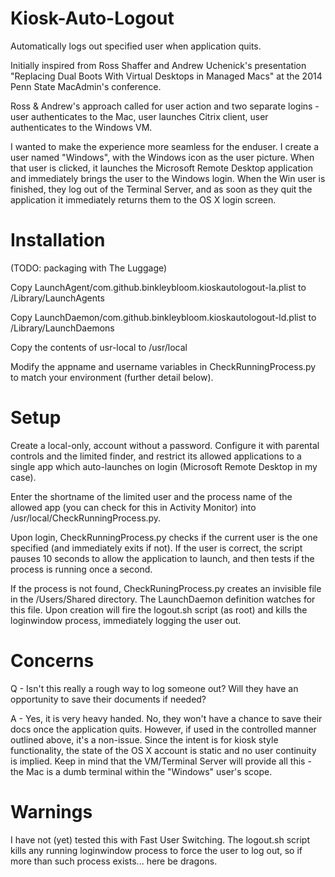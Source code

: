 Kiosk-Auto-Logout
=================

Automatically logs out specified user when application quits.

Initially inspired from Ross Shaffer and Andrew Uchenick's presentation "Replacing Dual Boots With Virtual Desktops in Managed Macs" at the 2014 Penn State MacAdmin's conference. 

Ross & Andrew's approach called for user action and two separate logins - user authenticates to the Mac, user launches Citrix client, user authenticates to the Windows VM. 

I wanted to make the experience more seamless for the enduser. I create a user named "Windows", with the Windows icon as the user picture. When that user is clicked, it launches the Microsoft Remote Desktop application and immediately brings the user to the Windows login. When the Win user is finished, they log out of the Terminal Server, and as soon as they quit the application it immediately returns them to the OS X login screen.

Installation
============

(TODO: packaging with The Luggage)

Copy LaunchAgent/com.github.binkleybloom.kioskautologout-la.plist to /Library/LaunchAgents

Copy LaunchDaemon/com.github.binkleybloom.kioskautologout-ld.plist to /Library/LaunchDaemons

Copy the contents of usr-local to /usr/local

Modify the appname and username variables in CheckRunningProcess.py to match your environment (further detail below).

Setup
======

Create a local-only, account without a password. Configure it with parental controls and the limited finder, and restrict its allowed applications to a single app which auto-launches on login (Microsoft Remote Desktop in my case). 

Enter the shortname of the limited user and the process name of the allowed app (you can check for this in Activity Monitor) into /usr/local/CheckRunningProcess.py. 

Upon login, CheckRunningProcess.py checks if the current user is the one specified (and immediately exits if not). If the user is correct, the script pauses 10 seconds to allow the application to launch, and then tests if the process is running once a second.

If the process is not found, CheckRuningProcess.py creates an invisible file in the /Users/Shared directory. The LaunchDaemon definition watches for this file. Upon creation will fire the logout.sh script (as root) and kills the loginwindow process, immediately logging the user out.

Concerns
========

Q - Isn't this really a rough way to log someone out? Will they have an opportunity to save their documents if needed?

A - Yes, it is very heavy handed. No, they won't have a chance to save their docs once the application quits. However, if used in the controlled manner outlined above, it's a non-issue. Since the intent is for kiosk style functionality, the state of the OS X account is static and no user continuity is implied. Keep in mind that the VM/Terminal Server will provide all this - the Mac is a dumb terminal within the "Windows" user's scope.

Warnings
========

I have not (yet) tested this with Fast User Switching. The logout.sh script kills any running loginwindow process to force the user to log out, so if more than such process exists... here be dragons.
